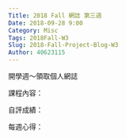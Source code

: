 ```yaml
---
Title: 2018 Fall 網誌 第三週
Date: 2018-09-28 9:00
Category: Misc
Tags: 2018Fall-W3
Slug: 2018-Fall-Project-Blog-W3
Author: 40623115
---
```


開學週～領取個人網誌

<!-- PELICAN_END_SUMMARY -->

課程內容：

自評成績：

每週心得：